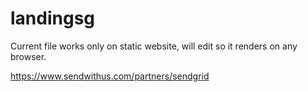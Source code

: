 # landingsg
Current file works only on static website, will edit so it renders on any browser. 

https://www.sendwithus.com/partners/sendgrid
